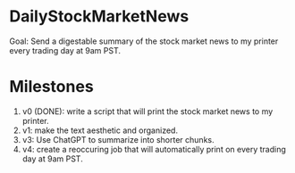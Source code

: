 # DailyStockMarketNews
Goal: Send a digestable summary of the stock market news to my printer every trading day at 9am PST.

# Milestones
1. v0 (DONE): write a script that will print the stock market news to my printer. 
2. v1: make the text aesthetic and organized.
3. v3: Use ChatGPT to summarize into shorter chunks.
4. v4: create a reoccuring job that will automatically print on every trading day at 9am PST.
